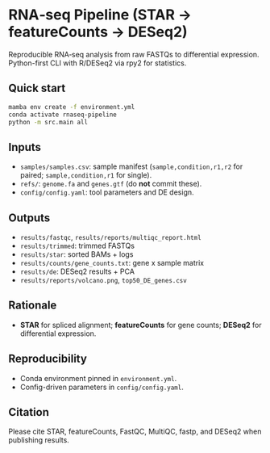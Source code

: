 # RNA‑seq Pipeline (STAR → featureCounts → DESeq2)

Reproducible RNA‑seq analysis from raw FASTQs to differential expression.
Python-first CLI with R/DESeq2 via rpy2 for statistics.

## Quick start
```bash
mamba env create -f environment.yml
conda activate rnaseq-pipeline
python -m src.main all
```

## Inputs
- `samples/samples.csv`: sample manifest (`sample,condition,r1,r2` for paired; `sample,condition,r1` for single).
- `refs/`: `genome.fa` and `genes.gtf` (do **not** commit these).
- `config/config.yaml`: tool parameters and DE design.

## Outputs
- `results/fastqc`, `results/reports/multiqc_report.html`
- `results/trimmed`: trimmed FASTQs
- `results/star`: sorted BAMs + logs
- `results/counts/gene_counts.txt`: gene x sample matrix
- `results/de`: DESeq2 results + PCA
- `results/reports/volcano.png`, `top50_DE_genes.csv`

## Rationale
- **STAR** for spliced alignment; **featureCounts** for gene counts; **DESeq2** for differential expression.

## Reproducibility
- Conda environment pinned in `environment.yml`.
- Config-driven parameters in `config/config.yaml`.

## Citation
Please cite STAR, featureCounts, FastQC, MultiQC, fastp, and DESeq2 when publishing results.
